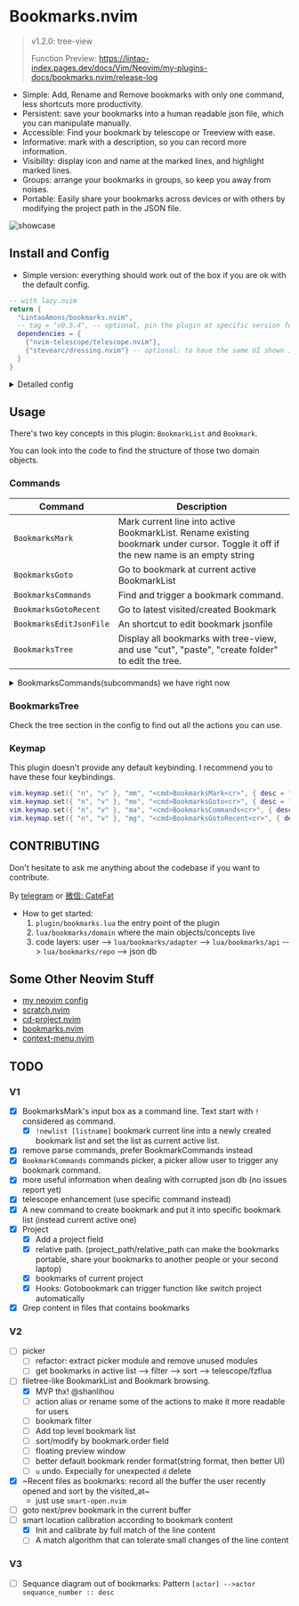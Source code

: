 # Bookmarks.nvim

> v1.2.0: tree-view
>
> Function Preview: https://lintao-index.pages.dev/docs/Vim/Neovim/my-plugins-docs/bookmarks.nvim/release-log

- Simple: Add, Rename and Remove bookmarks with only one command, less shortcuts more productivity.
- Persistent: save your bookmarks into a human readable json file, which you can manipulate manually.
- Accessible: Find your bookmark by telescope or Treeview with ease.
- Informative: mark with a description, so you can record more information.
- Visibility: display icon and name at the marked lines, and highlight marked lines.
- Groups: arrange your bookmarks in groups, so keep you away from noises.
- Portable: Easily share your bookmarks across devices or with others by modifying the project path in the JSON file.

![showcase](https://github.com/user-attachments/assets/e47327bb-7dce-43a5-9c74-aaeb58091648)

## Install and Config

- Simple version: everything should work out of the box if you are ok with the default config.

```lua
-- with lazy.nvim
return {
  "LintaoAmons/bookmarks.nvim",
  -- tag = "v0.5.4", -- optional, pin the plugin at specific version for stability
  dependencies = {
    {"nvim-telescope/telescope.nvim"},
    {"stevearc/dressing.nvim"} -- optional: to have the same UI shown in the GIF
  }
}
```

<details>
<summary>Detailed config</summary>

```lua
return {
  "LintaoAmons/bookmarks.nvim",
  -- tag = "v0.5.4", -- optional, pin the plugin at specific version for stability
  dependencies = {
    { "nvim-telescope/telescope.nvim" },
    { "stevearc/dressing.nvim" }, -- optional: to have the same UI shown in the GIF
  },
  config = function()
    local opts = {
      -- where you want to put your bookmarks db file (a simple readable json file, which you can edit manually as well)
      json_db_path = vim.fs.normalize(vim.fn.stdpath("config") .. "/bookmarks.db.json"),
      -- This is how the sign looks.
      signs = {
        mark = { icon = "󰃁", color = "red", line_bg = "#572626" },
      },
      picker = {
        -- choose built-in sort logic by name: string, find all the sort logics in `bookmarks.adapter.sort-logic`
        -- or custom sort logic: function(bookmarks: Bookmarks.Bookmark[]): nil
        sort_by = "last_visited",
      },
      -- optional, backup the json db file when a new neovim session started and you try to mark a place
      -- you can find the file under the same folder
      enable_backup = true,
      -- optional, show the result of the calibration when you try to calibrate the bookmarks
      show_calibrate_result = true,
      -- optional, auto calibrate the current buffer when you enter it
      auto_calibrate_cur_buf = true,
      -- treeview options
      treeview = {
        bookmark_format = function(bookmark)
          return bookmark.name .. " [" .. bookmark.location.project_name .. "] " .. bookmark.location.relative_path .. " : " .. bookmark.content
        end,
        keymap = {
          quit = { "q", "<ESC>" },
          refresh = "R",
          create_folder = "a",
          tree_cut = "x",
          tree_paste = "p",
          collapse = "o",
          delete = "d",
          active = "s",
          copy = "c",
        },
      },
      -- do whatever you like by hooks
      hooks = {
        {
          ---a sample hook that change the working directory when goto bookmark
          ---@param bookmark Bookmarks.Bookmark
          ---@param projects Bookmarks.Project[]
          callback = function(bookmark, projects)
            local project_path
            for _, p in ipairs(projects) do
              if p.name == bookmark.location.project_name then
                project_path = p.path
              end
            end
            if project_path then
              vim.cmd("cd " .. project_path)
            end
          end,
        },
      },
    }
    require("bookmarks").setup(opts)
  end,
}
```

</details>

## Usage

There's two key concepts in this plugin: `BookmarkList` and `Bookmark`.

You can look into the code to find the structure of those two domain objects.

### Commands

| Command                 | Description                                                                                                                         |
| ----------------------- | ----------------------------------------------------------------------------------------------------------------------------------- |
| `BookmarksMark`         | Mark current line into active BookmarkList. Rename existing bookmark under cursor. Toggle it off if the new name is an empty string |
| `BookmarksGoto`         | Go to bookmark at current active BookmarkList                                                                                       |
| `BookmarksCommands`     | Find and trigger a bookmark command.                                                                                                |
| `BookmarksGotoRecent`   | Go to latest visited/created Bookmark                                                                                               |
| `BookmarksEditJsonFile` | An shortcut to edit bookmark jsonfile                                                                                               |
| `BookmarksTree`         | Display all bookmarks with tree-view, and use "cut", "paste", "create folder" to edit the tree.                                     |

<details>
<summary>BookmarksCommands(subcommands) we have right now</summary>

> just because I don't know how to write Telescope extension, so I somehow do it this way.

| Command                             | Description                                                                                 |
| ----------------------------------- | ------------------------------------------------------------------------------------------- |
| [List] new                          | create a new BookmarkList and set it to active and mark current line into this BookmarkList |
| [List] rename                       | rename a BookmarkList                                                                       |
| [List] delete                       | delete a bookmark list                                                                      |
| [List] set active                   | set a BookmarkList as active                                                                |
| [List] Browsing all lists           |                                                                                             |
| [Mark] mark to list                 | bookmark current line and add it to specific bookmark list                                  |
| [Mark] rename bookmark              | rename selected bookmark                                                                    |
| [Mark] Browsing all marks           |                                                                                             |
| [Mark] Bookmarks of current project |                                                                                             |
| [Mark] grep the marked files        | grep in all the files that contain bookmarks                                                |
| [Mark] delete bookmark              | delete selected bookmarks                                                                   |

Also if you want to bind a shortcut to those commands, you can do it by writing some code....

```lua
local function call_bookmark_command()
	local commands = require("bookmarks.adapter.commands").commands
	local command
	for _, c in ipairs(commands) do
		if c.name == "[Mark] Bookmarks of current project" then -- change it to one of the command above
			command = c
		end
	end

	if command then
		command.callback()
	end
end

vim.keymap.set("n", "<leader>ll", call_bookmark_command)
```

</details>

### BookmarksTree

Check the tree section in the config to find out all the actions you can use.

### Keymap

This plugin doesn't provide any default keybinding. I recommend you to have these four keybindings.

```lua
vim.keymap.set({ "n", "v" }, "mm", "<cmd>BookmarksMark<cr>", { desc = "Mark current line into active BookmarkList." })
vim.keymap.set({ "n", "v" }, "mo", "<cmd>BookmarksGoto<cr>", { desc = "Go to bookmark at current active BookmarkList" })
vim.keymap.set({ "n", "v" }, "ma", "<cmd>BookmarksCommands<cr>", { desc = "Find and trigger a bookmark command." })
vim.keymap.set({ "n", "v" }, "mg", "<cmd>BookmarksGotoRecent<cr>", { desc = "Go to latest visited/created Bookmark" })
```

## CONTRIBUTING

Don't hesitate to ask me anything about the codebase if you want to contribute.

By [telegram](https://t.me/+ssgpiHyY9580ZWFl) or [微信: CateFat](https://lintao-index.pages.dev/assets/images/wechat-437d6c12efa9f89bab63c7fe07ce1927.png)

- How to get started:
  1. `plugin/bookmarks.lua` the entry point of the plugin
  2. `lua/bookmarks/domain` where the main objects/concepts live
  3. code layers: user --> `lua/bookmarks/adapter` --> `lua/bookmarks/api` --> `lua/bookmarks/repo` --> json db

## Some Other Neovim Stuff

- [my neovim config](https://github.com/LintaoAmons/CoolStuffes/tree/main/nvim/.config/nvim)
- [scratch.nvim](https://github.com/LintaoAmons/scratch.nvim)
- [cd-project.nvim](https://github.com/LintaoAmons/cd-project.nvim)
- [bookmarks.nvim](https://github.com/LintaoAmons/bookmarks.nvim)
- [context-menu.nvim](https://github.com/LintaoAmons/context-menu.nvim)

## TODO

### V1

- [x] BookmarksMark's input box as a command line. Text start with `!` considered as command.
  - [x] `!newlist [listname]` bookmark current line into a newly created bookmark list and set the list as current active list.
- [x] remove parse commands, prefer BookmarkCommands instead
- [x] `BookmarkCommands` commands picker, a picker allow user to trigger any bookmark command.
- [x] more useful information when dealing with corrupted json db (no issues report yet)
- [x] telescope enhancement (use specific command instead)
- [x] A new command to create bookmark and put it into specific bookmark list (instead current active one)
- [x] Project
  - [x] Add a project field
  - [x] relative path. (project_path/relative_path can make the bookmarks portable, share your bookmarks to another people or your second laptop)
  - [x] bookmarks of current project
  - [x] Hooks: Gotobookmark can trigger function like switch project automatically
- [x] Grep content in files that contains bookmarks

### V2

- [ ] picker
  - [ ] refactor: extract picker module and remove unused modules
  - [ ] get bookmarks in active list --> filter --> sort --> telescope/fzflua
- [ ] filetree-like BookmarkList and Bookmark browsing.
  - [x] MVP thx! @shanlihou
  - [ ] action alias or rename some of the actions to make it more readable for users
  - [ ] bookmark filter
  - [ ] Add top level bookmark list
  - [ ] sort/modify by bookmark.order field
  - [ ] floating preview window
  - [ ] better default bookmark render format(string format, then better UI)
  - [ ] `u` undo. Expecially for unexpected `d` delete
- [x] ~Recent files as bookmarks: record all the buffer the user recently opened and sort by the visited_at~
  - just use `smart-open.nvim`
- [ ] goto next/prev bookmark in the current buffer
- [ ] smart location calibration according to bookmark content
  - [x] Init and calibrate by full match of the line content
  - [ ] A match algorithm that can tolerate small changes of the line content 

### V3

- [ ] Sequance diagram out of bookmarks: Pattern `[actor] -->actor sequance_number :: desc`
